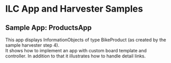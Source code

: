 # ILC App and Harvester Samples

## Sample App: ProductsApp

This app displays InformationObjects of type BikeProduct (as created by the sample harvester step 4).  
It shows how to implement an app with custom board template and controller. In addition to that it illustrates how to handle detail links.